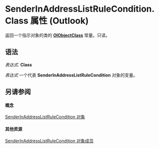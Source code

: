 
# SenderInAddressListRuleCondition.Class 属性 (Outlook)

返回一个指示对象的类的  **[OlObjectClass](33d724b3-df3c-2a7f-a80f-93b66d96f588.md)** 常量。只读。


## 语法

 _表达式_. **Class**

 _表达式_ 一个代表 **SenderInAddressListRuleCondition** 对象的变量。


## 另请参阅


#### 概念


[SenderInAddressListRuleCondition 对象](c43aa055-8d4f-e264-07dd-4c5519faf1c7.md)
#### 其他资源


[SenderInAddressListRuleCondition 对象成员](260ce9da-395c-5b4e-2234-3e4e9013ac14.md)